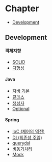 # Chapter
- [Development](#Development)

## Development

#### 객체지향
- [SOLID](https://github.com/jeongyoon05/Study/blob/main/%EA%B0%9D%EC%B2%B4%EC%A7%80%ED%96%A5/SOLID.md)
- [다형성](https://github.com/jeongyoon05/Study/blob/main/%EA%B0%9D%EC%B2%B4%EC%A7%80%ED%96%A5/%EB%8B%A4%ED%98%95%EC%84%B1.md)
 
#### Java
- [자바 기본](https://github.com/jeongyoon05/Study/blob/main/Java/Java%20-%20Basic.md)
- [클래스](https://github.com/jeongyoon05/Study/tree/main/Java/Java%20Class)
- [생성자](https://github.com/jeongyoon05/Study/blob/main/Java/%EC%83%9D%EC%84%B1%EC%9E%90.md)
- [Optional](https://github.com/jeongyoon05/Study/blob/main/Java/Optional.md)

#### Spring
- [IoC (제어의 역전)](https://github.com/jeongyoon05/Study/blob/main/Spring/%EC%A0%9C%EC%96%B4%EC%9D%98%20%EC%97%AD%EC%A0%84%20(Inversion%20of%20Control).md)
- [DI (의존성 주입)](https://github.com/jeongyoon05/Study/blob/main/Spring/%EC%9D%98%EC%A1%B4%EC%84%B1%20%EC%A3%BC%EC%9E%85%20(Dependency%20Injection).md)
- [querydsl](https://github.com/jeongyoon05/Study/tree/main/Spring/querydsl)
- [비동기처리](https://github.com/jeongyoon05/Study/tree/main/Spring/%EB%B9%84%EB%8F%99%EA%B8%B0%EC%B2%98%EB%A6%AC)
- [Mock](https://github.com/jeongyoon05/Study/tree/main/Spring/Mock)
  

